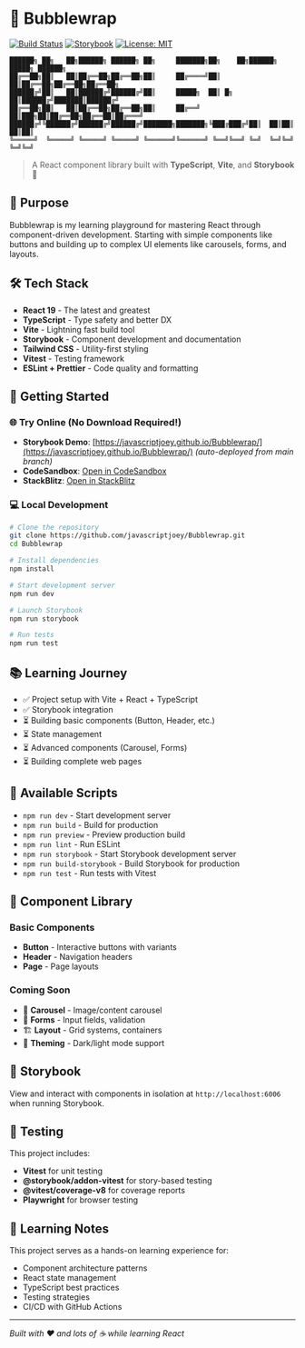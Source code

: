 # 🫧 Bubblewrap

[![Build Status](https://github.com/javascriptjoey/Bubblewrap/workflows/CI%2FCD%20Pipeline/badge.svg)](https://github.com/javascriptjoey/Bubblewrap/actions)
[![Storybook](https://img.shields.io/badge/Storybook-FF4785?style=flat&logo=storybook&logoColor=white)](https://javascriptjoey.github.io/Bubblewrap/)
[![License: MIT](https://img.shields.io/badge/License-MIT-yellow.svg)](https://opensource.org/licenses/MIT)

```
██████╗ ██╗   ██╗██████╗ ██████╗ ██╗     ███████╗██╗    ██╗██████╗  █████╗ ██████╗
██╔══██╗██║   ██║██╔══██╗██╔══██╗██║     ██╔════╝██║    ██║██╔══██╗██╔══██╗██╔══██╗
██████╔╝██║   ██║██████╔╝██████╔╝██║     █████╗  ██║ █╗ ██║██████╔╝███████║██████╔╝
██╔══██╗██║   ██║██╔══██╗██╔══██╗██║     ██╔══╝  ██║███╗██║██╔══██╗██╔══██║██╔═══╝
██████╔╝╚██████╔╝██████╔╝██████╔╝███████╗███████╗╚███╔███╔╝██║  ██║██║  ██║██║
╚═════╝  ╚═════╝ ╚═════╝ ╚═════╝ ╚══════╝╚══════╝ ╚══╝╚══╝ ╚═╝  ╚═╝╚═╝  ╚═╝╚═╝
```

> A React component library built with **TypeScript**, **Vite**, and **Storybook** 🚀

## 🎯 Purpose

Bubblewrap is my learning playground for mastering React through component-driven development. Starting with simple components like buttons and building up to complex UI elements like carousels, forms, and layouts.

## 🛠️ Tech Stack

- **React 19** - The latest and greatest
- **TypeScript** - Type safety and better DX
- **Vite** - Lightning fast build tool
- **Storybook** - Component development and documentation
- **Tailwind CSS** - Utility-first styling
- **Vitest** - Testing framework
- **ESLint + Prettier** - Code quality and formatting

## 🚀 Getting Started

### 🌐 Try Online (No Download Required!)

- **Storybook Demo**: [https://javascriptjoey.github.io/Bubblewrap/](https://javascriptjoey.github.io/Bubblewrap/) _(auto-deployed from main branch)_
- **CodeSandbox**: [Open in CodeSandbox](https://codesandbox.io/s/github/javascriptjoey/Bubblewrap)
- **StackBlitz**: [Open in StackBlitz](https://stackblitz.com/github/javascriptjoey/Bubblewrap)

### 💻 Local Development

```bash
# Clone the repository
git clone https://github.com/javascriptjoey/Bubblewrap.git
cd Bubblewrap

# Install dependencies
npm install

# Start development server
npm run dev

# Launch Storybook
npm run storybook

# Run tests
npm run test
```

## 📚 Learning Journey

- ✅ Project setup with Vite + React + TypeScript
- ✅ Storybook integration
- ⏳ Building basic components (Button, Header, etc.)
- ⏳ State management
- ⏳ Advanced components (Carousel, Forms)
- ⏳ Building complete web pages

## 📖 Available Scripts

- `npm run dev` - Start development server
- `npm run build` - Build for production
- `npm run preview` - Preview production build
- `npm run lint` - Run ESLint
- `npm run storybook` - Start Storybook development server
- `npm run build-storybook` - Build Storybook for production
- `npm run test` - Run tests with Vitest

## 🧩 Component Library

### Basic Components

- **Button** - Interactive buttons with variants
- **Header** - Navigation headers
- **Page** - Page layouts

### Coming Soon

- 🎠 **Carousel** - Image/content carousel
- 📝 **Forms** - Input fields, validation
- 🏗️ **Layout** - Grid systems, containers
- 🎨 **Theming** - Dark/light mode support

## 🎨 Storybook

View and interact with components in isolation at `http://localhost:6006` when running Storybook.

## 🧪 Testing

This project includes:

- **Vitest** for unit testing
- **@storybook/addon-vitest** for story-based testing
- **@vitest/coverage-v8** for coverage reports
- **Playwright** for browser testing

## 📝 Learning Notes

This project serves as a hands-on learning experience for:

- Component architecture patterns
- React state management
- TypeScript best practices
- Testing strategies
- CI/CD with GitHub Actions

---

_Built with ❤️ and lots of ☕ while learning React_
